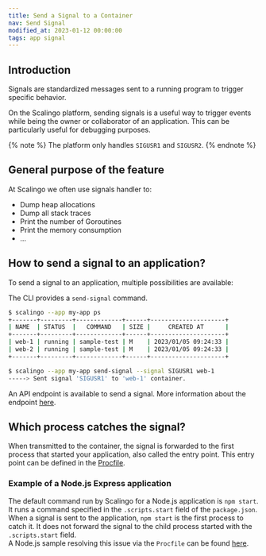 ```yaml
---
title: Send a Signal to a Container
nav: Send Signal
modified_at: 2023-01-12 00:00:00
tags: app signal
---
```


## Introduction

Signals are standardized messages sent to a running program to trigger specific behavior.

On the Scalingo platform, sending signals is a useful way to trigger events while being the owner or collaborator of an application. This can be particularly useful for debugging purposes.

{% note %}
  The platform only handles `SIGUSR1` and `SIGUSR2`.
{% endnote %}

## General purpose of the feature

At Scalingo we often use signals handler to:

- Dump heap allocations
- Dump all stack traces
- Print the number of Goroutines
- Print the memory consumption
- …

## How to send a signal to an application?

To send a signal to an application, multiple possibilities are available:

The CLI provides a `send-signal` command.

```sh
$ scalingo --app my-app ps
+-------+---------+-------------+------+---------------------+
| NAME  | STATUS  |   COMMAND   | SIZE |     CREATED AT      |
+-------+---------+-------------+------+---------------------+
| web-1 | running | sample-test | M    | 2023/01/05 09:24:33 |
| web-2 | running | sample-test | M    | 2023/01/05 09:24:33 |
+-------+---------+-------------+------+---------------------+

$ scalingo --app my-app send-signal --signal SIGUSR1 web-1
-----> Sent signal 'SIGUSR1' to 'web-1' container.
```
An API endpoint is available to send a signal. More information about the endpoint [here](https://developers.scalingo.com/apps#send-signal-to-a-container).

## Which process catches the signal?

When transmitted to the container, the signal is forwarded to the first process that started your application, also called the entry point. This entry point can be defined in the [Procfile](https://doc.scalingo.com/platform/getting-started/heroku-compatibility#procfile).  

### Example of a Node.js Express application

The default command run by Scalingo for a Node.js application is `npm start`. It runs a command specified in the `.scripts.start` field of the `package.json`.  
When a signal is sent to the application, `npm start` is the first process to catch it. It does not forward the signal to the child process started with the `.scripts.start` field.  
A Node.js sample resolving this issue via the `Procfile` can be found [here](https://github.com/Scalingo/sample-node-express).